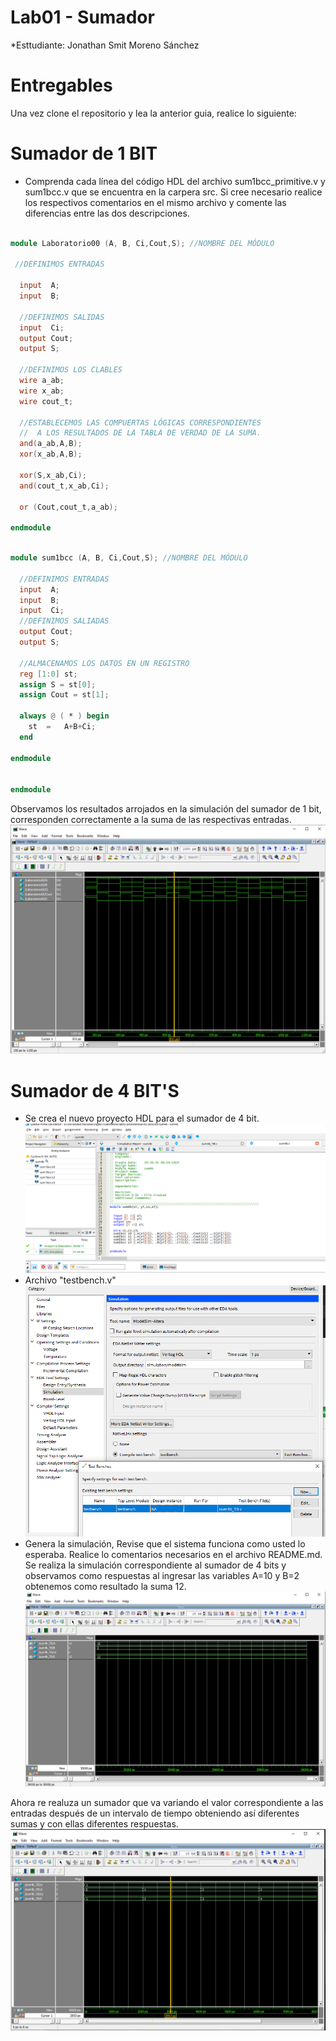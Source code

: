 # Lab01 - Sumador 

*Esttudiante: Jonathan Smit Moreno Sánchez 

# Entregables

Una vez clone el repositorio y lea la anterior guia, realice lo siguiente:

# Sumador de 1 BIT

* Comprenda cada línea del código HDL del archivo sum1bcc_primitive.v y  sum1bcc.v que se encuentra en la carpera src. Si cree necesario realice los respectivos comentarios en el mismo archivo y comente las diferencias entre las dos descripciones.

```verilog

module Laboratorio00 (A, B, Ci,Cout,S); //NOMBRE DEL MÓDULO

 //DEFINIMOS ENTRADAS
 
  input  A;
  input  B;
  
  //DEFINIMOS SALIDAS
  input  Ci;
  output Cout;
  output S;
   
  //DEFINIMOS LOS CLABLES
  wire a_ab;
  wire x_ab;
  wire cout_t;
   
  //ESTABLECEMOS LAS COMPUERTAS LÓGICAS CORRESPONDIENTES 
  //  A LOS RESULTADOS DE LA TABLA DE VERDAD DE LA SUMA.
  and(a_ab,A,B);
  xor(x_ab,A,B);

  xor(S,x_ab,Ci);
  and(cout_t,x_ab,Ci);

  or (Cout,cout_t,a_ab);

endmodule
```

```verilog

module sum1bcc (A, B, Ci,Cout,S); //NOMBRE DEL MÓDULO
   
  //DEFINIMOS ENTRADAS
  input  A;
  input  B;
  input  Ci;
  //DEFINIMOS SALIADAS
  output Cout;
  output S;
  
  //ALMACENAMOS LOS DATOS EN UN REGISTRO
  reg [1:0] st;
  assign S = st[0];
  assign Cout = st[1];

  always @ ( * ) begin
  	st  = 	A+B+Ci;
  end
  
endmodule


endmodule
```

Observamos los resultados arrojados en la simulación del sumador de 1 bit, corresponden correctamente a la suma de las respectivas entradas.
![Sumador 1bit](https://github.com/unal-edigital1-lab/lab00-josmorenosa/blob/master/Figuras/Sum1b.PNG)

# Sumador de 4 BIT'S

* Se crea el nuevo proyecto HDL para el sumador de 4 bit.
![Sumador 4bbit](https://github.com/unal-edigital1-lab/lab00-josmorenosa/blob/master/Figuras/sum4b.PNG)
* Archivo "testbench.v"
![TB](https://github.com/unal-edigital1-lab/lab00-josmorenosa/blob/master/Figuras/crear_Tb.PNG)
* Genera la simulación, Revise que el sistema funciona como usted lo esperaba. Realice lo comentarios necesarios en el archivo README.md.
Se realiza la simulación correspondiente al sumador de 4 bits y observamos como respuestas al ingresar las variables A=10 y B=2 obtenemos como resultado la suma 12.
![Sumador 4bit](https://github.com/unal-edigital1-lab/lab00-josmorenosa/blob/master/Figuras/Resutlado%20sumador%20de%204%20bits.PNG)

Ahora re realuza un sumador que va variando el valor correspondiente a las entradas después de un intervalo de tiempo obteniendo así diferentes sumas y con ellas diferentes respuestas.
![Sumador 4bit_conciclo](https://github.com/unal-edigital1-lab/lab00-josmorenosa/blob/master/Figuras/R2.PNG)


